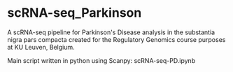 # scRNA-seq_Parkinson
A scRNA-seq pipeline for Parkinson's Disease analysis in the substantia nigra pars compacta created for the Regulatory Genomics course purposes at KU Leuven, Belgium.

Main script written in python using Scanpy:
scRNA-seq-PD.ipynb
